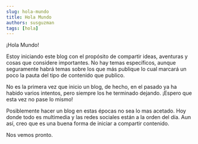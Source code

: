 ```yaml
---
slug: hola-mundo
title: Hola Mundo
authors: susguzman
tags: [hola]
---
```


¡Hola Mundo!

Estoy iniciando este blog con el propósito de compartir ideas, aventuras y cosas que considere importantes. No hay temas específicos, aunque seguramente habrá temas sobre los que más publique lo cual marcará un poco la pauta del tipo de contenido que publico.

<!-- truncate -->

No es la primera vez que inicio un blog, de hecho, en el pasado ya ha habido varios intentos, pero siempre los he terminado dejando. ¡Espero que esta vez no pase lo mismo!

Posiblemente hacer un blog en estas épocas no sea lo mas acetado. Hoy donde todo es multimedia y las redes sociales están a la orden del día. Aun así, creo que es una buena forma de iniciar a compartir contenido.

Nos vemos pronto.
